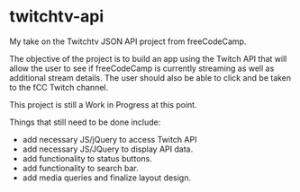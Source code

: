 # twitchtv-api
My take on the Twitchtv JSON API project from freeCodeCamp.

The objective of the project is to build an app using the Twitch API that will allow the user to see if freeCodeCamp is currently streaming as well as additional stream details. The user should also be able to click and be taken to the fCC Twitch channel.

This project is still a Work in Progress at this point.

Things that still need to be done include:
- add necessary JS/jQuery to access Twitch API
- add necessary JS/JQuery to display API data.
- add functionality to status buttons.
- add functionality to search bar.
- add media queries and finalize layout design.
